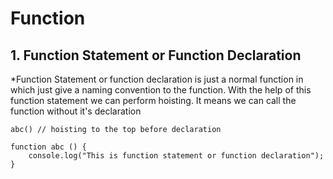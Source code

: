 # Function

## 1. Function Statement or Function Declaration
*Function Statement or function declaration is just a normal function in which just give a naming convention to the function. With the help of this function statement we can perform hoisting. It means we can call the function without it's declaration

    abc() // hoisting to the top before declaration

    function abc () {
        console.log("This is function statement or function declaration");
    } 
